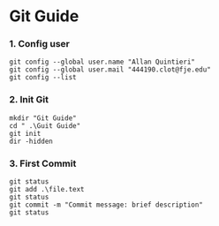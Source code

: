 # Git Guide
### 1. Config user
```
git config --global user.name "Allan Quintieri" 
git config --global user.mail "444190.clot@fje.edu" 
git config --list
```
### 2. Init Git
```
mkdir "Git Guide"
cd " .\Guit Guide"
git init
dir -hidden
```
### 3. First Commit
```
git status
git add .\file.text
git status
git commit -m "Commit message: brief description"
git status
```
